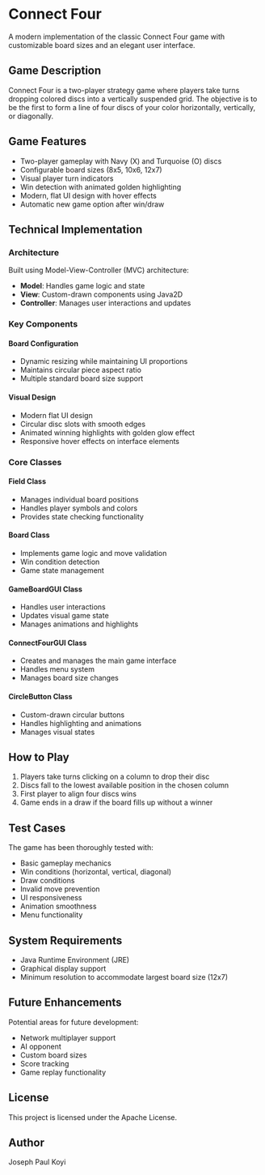 # Connect Four

A modern implementation of the classic Connect Four game with customizable board sizes and an elegant user interface.

## Game Description

Connect Four is a two-player strategy game where players take turns dropping colored discs into a vertically suspended grid. The objective is to be the first to form a line of four discs of your color horizontally, vertically, or diagonally.

## Game Features

* Two-player gameplay with Navy (X) and Turquoise (O) discs
* Configurable board sizes (8x5, 10x6, 12x7)
* Visual player turn indicators
* Win detection with animated golden highlighting
* Modern, flat UI design with hover effects
* Automatic new game option after win/draw

## Technical Implementation

### Architecture
Built using Model-View-Controller (MVC) architecture:
* **Model**: Handles game logic and state
* **View**: Custom-drawn components using Java2D
* **Controller**: Manages user interactions and updates

### Key Components

#### Board Configuration
* Dynamic resizing while maintaining UI proportions
* Maintains circular piece aspect ratio
* Multiple standard board size support

#### Visual Design
* Modern flat UI design
* Circular disc slots with smooth edges
* Animated winning highlights with golden glow effect
* Responsive hover effects on interface elements

### Core Classes

#### Field Class
* Manages individual board positions
* Handles player symbols and colors
* Provides state checking functionality

#### Board Class
* Implements game logic and move validation
* Win condition detection
* Game state management

#### GameBoardGUI Class
* Handles user interactions
* Updates visual game state
* Manages animations and highlights

#### ConnectFourGUI Class
* Creates and manages the main game interface
* Handles menu system
* Manages board size changes

#### CircleButton Class
* Custom-drawn circular buttons
* Handles highlighting and animations
* Manages visual states

## How to Play

1. Players take turns clicking on a column to drop their disc
2. Discs fall to the lowest available position in the chosen column
3. First player to align four discs wins
4. Game ends in a draw if the board fills up without a winner

## Test Cases

The game has been thoroughly tested with:
* Basic gameplay mechanics
* Win conditions (horizontal, vertical, diagonal)
* Draw conditions
* Invalid move prevention
* UI responsiveness
* Animation smoothness
* Menu functionality

## System Requirements

* Java Runtime Environment (JRE)
* Graphical display support
* Minimum resolution to accommodate largest board size (12x7)

## Future Enhancements

Potential areas for future development:
* Network multiplayer support
* AI opponent
* Custom board sizes
* Score tracking
* Game replay functionality

## License
 This project is licensed under the Apache License.
 
## Author
Joseph Paul Koyi